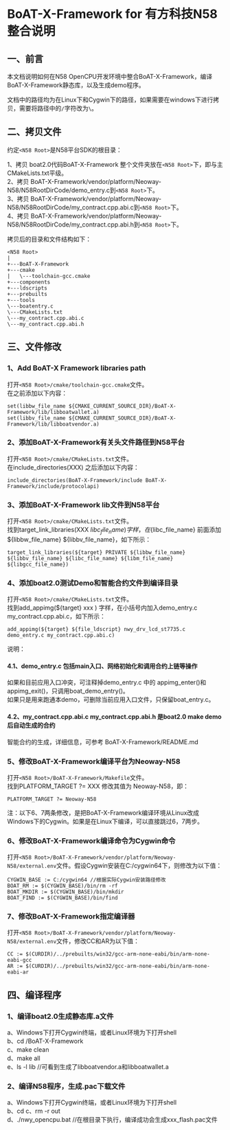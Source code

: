 # BoAT-X-Framework for 有方科技N58整合说明


## 一、前言

本文档说明如何在N58 OpenCPU开发环境中整合BoAT-X-Framework，编译BoAT-X-Framework静态库，以及生成demo程序。

文档中的路径均为在Linux下和Cygwin下的路径，如果需要在windows下进行拷贝，需要将路径中的`/`字符改为`\`。

## 二、拷贝文件

约定`<N58 Root>`是N58平台SDK的根目录：

1、拷贝 boat2.0代码BoAT-X-Framework 整个文件夹放在`<N58 Root>`下，即与主CMakeLists.txt平级。  
2、拷贝 BoAT-X-Framework/vendor/platform/Neoway-N58/N58RootDirCode/demo_entry.c到`<N58 Root>`下。  
3、拷贝 BoAT-X-Framework/vendor/platform/Neoway-N58/N58RootDirCode/my_contract.cpp.abi.c到`<N58 Root>`下。  
4、拷贝 BoAT-X-Framework/vendor/platform/Neoway-N58/N58RootDirCode/my_contract.cpp.abi.h到`<N58 Root>`下。  


拷贝后的目录和文件结构如下：

```
<N58 Root>
|  
+---BoAT-X-Framework  
+---cmake  
|   \---toolchain-gcc.cmake  
+---components  
+---ldscripts  
+---prebuilts  
+---tools  
\---boatentry.c  
\---CMakeLists.txt  
\---my_contract.cpp.abi.c  
\---my_contract.cpp.abi.h  
```

## 三、文件修改

### 1、Add BoAT-X Framework libraries path

  打开`<N58 Root>/cmake/toolchain-gcc.cmake`文件。  
  在之前添加以下内容：
    
    set(libbw_file_name ${CMAKE_CURRENT_SOURCE_DIR}/BoAT-X-Framework/lib/libboatwallet.a)
    set(libbv_file_name ${CMAKE_CURRENT_SOURCE_DIR}/BoAT-X-Framework/lib/libboatvendor.a)
	
### 2、添加BoAT-X-Framework有关头文件路径到N58平台
  打开`<N58 Root>/cmake/CMakeLists.txt`文件。  
  在include_directories(XXX) 之后添加以下内容：
  
  	include_directories(BoAT-X-Framework/include BoAT-X-Framework/include/protocolapi)
  
### 3、添加BoAT-X-Framework lib文件到N58平台
  打开`<N58 Root>/cmake/CMakeLists.txt`文件。  
  找到target_link_libraries(XXX ${libc_file_name}) 字样，在${libc_file_name} 前面添加 ${libbw_file_name} ${libbv_file_name}，如下所示：  
  
  	target_link_libraries(${target} PRIVATE ${libbw_file_name} ${libbv_file_name} ${libc_file_name} ${libm_file_name} ${libgcc_file_name})

### 4、添加boat2.0测试Demo和智能合约文件到编译目录
  打开`<N58 Root>/cmake/CMakeLists.txt`文件。  
  找到add_appimg(${target} xxx ) 字样，在小括号内加入demo_entry.c my_contract.cpp.abi.c，如下所示：  
  	
	add_appimg(${target} ${file_ldscript} nwy_drv_lcd_st7735.c demo_entry.c my_contract.cpp.abi.c)  

  说明：  
#### 4.1、demo_entry.c 包括main入口、网络初始化和调用合约上链等操作  
  如果和目前应用入口冲突，可注释掉demo_entry.c 中的 appimg_enter()和appimg_exit()，只调用boat_demo_entry()。  
  如果只是用来跑通本demo，可删除当前应用入口文件，只保留boat_entry.c。  
#### 4.2、my_contract.cpp.abi.c my_contract.cpp.abi.h 是boat2.0 make demo后自动生成的合约  
  智能合约的生成，详细信息，可参考 BoAT-X-Framework/README.md  
	
### 5、修改BoAT-X-Framework编译平台为Neoway-N58
  打开`<N58 Root>/BoAT-X-Framework/Makefile`文件。  
  找到PLATFORM_TARGET ?= XXX 修改其值为 Neoway-N58，即：  
  	
	PLATFORM_TARGET ?= Neoway-N58  


注：以下6、7两条修改，是把BoAT-X-Framework编译环境从Linux改成Windows下的Cygwin。如果是在Linux下编译，可以直接跳过6，7两步。

### 6、修改BoAT-X-Framework编译命令为Cygwin命令
  打开`<N58 Root>/BoAT-X-Framework/vendor/platform/Neoway-N58/external.env`文件。假设Cygwin安装在C:/cygwin64下，则修改为以下值： 
  	
    CYGWIN_BASE := C:/cygwin64 //根据实际Cygwin安装路径修改  
    BOAT_RM := $(CYGWIN_BASE)/bin/rm -rf  
    BOAT_MKDIR := $(CYGWIN_BASE)/bin/mkdir  
    BOAT_FIND := $(CYGWIN_BASE)/bin/find  

### 7、修改BoAT-X-Framework指定编译器
  打开`<N58 Root>/BoAT-X-Framework/vendor/platform/Neoway-N58/external.env`文件，修改CC和AR为以下值：  
  	
    CC := $(CURDIR)/../prebuilts/win32/gcc-arm-none-eabi/bin/arm-none-eabi-gcc  
  	AR := $(CURDIR)/../prebuilts/win32/gcc-arm-none-eabi/bin/arm-none-eabi-ar  

## 四、编译程序

### 1、编译boat2.0生成静态库.a文件
   a、Windows下打开Cygwin终端，或者Linux环境为下打开shell  
   b、cd <N58 Root>/BoAT-X-Framework  
   c、make clean  
   d、make all  
   e、ls -l lib //可看到生成了libboatvendor.a和libboatwallet.a  

### 2、编译N58程序，生成.pac下载文件
   a、Windows下打开Cygwin终端，或者Linux环境为下打开shell   
   b、cd <N58 Root> 
   c、rm -r out  
   d、./nwy_opencpu.bat //在根目录下执行，编译成功会生成xxx_flash.pac文件  


	
	
	
